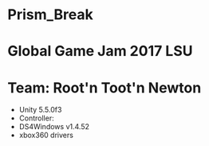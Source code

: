 # Prism_Break
# Global Game Jam 2017 LSU 
# Team: Root'n Toot'n Newton
* Unity 5.5.0f3
* Controller:
*  DS4Windows v1.4.52
*  xbox360 drivers


